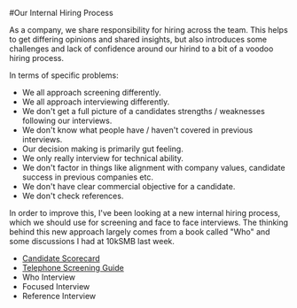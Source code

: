 #Our Internal Hiring Process

As a company, we share responsibility for hiring across the team. This helps to get differing opinions and shared insights, but also introduces some challenges and lack of confidence around our hirind to a bit of a voodoo hiring process. 

In terms of specific problems:

- We all approach screening differently.
- We all approach interviewing differently.
- We don't get a full picture of a candidates strengths / weaknesses following our interviews.
- We don't know what people have / haven't covered in previous interviews. 
- Our decision making is primarily gut feeling. 
- We only really interview for technical ability.
- We don't factor in things like alignment with company values, candidate success in previous companies etc. 
- We don't have clear commercial objective for a candidate.
- We don't check references.

In order to improve this, I've been looking at a new internal hiring process, which we should use for screening and face to face interviews. The thinking behind this new approach largely comes from a book called "Who" and some discussions I had at 10kSMB last week.

- [Candidate Scorecard](scorecard.md)
- [Telephone Screening Guide](screening.md)
- Who Interview
- Focused Interview
- Reference Interview


